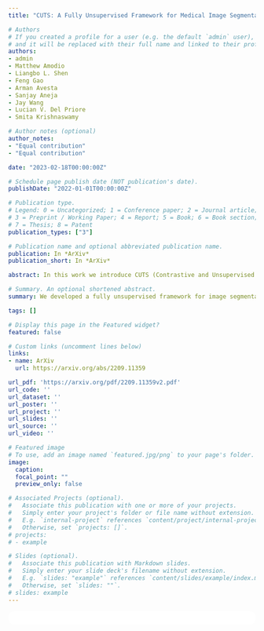 ```yaml
---
title: "CUTS: A Fully Unsupervised Framework for Medical Image Segmentation"

# Authors
# If you created a profile for a user (e.g. the default `admin` user), write the username (folder name) here
# and it will be replaced with their full name and linked to their profile.
authors:
- admin
- Matthew Amodio
- Liangbo L. Shen
- Feng Gao
- Arman Avesta
- Sanjay Aneja
- Jay Wang
- Lucian V. Del Priore
- Smita Krishnaswamy

# Author notes (optional)
author_notes:
- "Equal contribution"
- "Equal contribution"

date: "2023-02-18T00:00:00Z"

# Schedule page publish date (NOT publication's date).
publishDate: "2022-01-01T00:00:00Z"

# Publication type.
# Legend: 0 = Uncategorized; 1 = Conference paper; 2 = Journal article;
# 3 = Preprint / Working Paper; 4 = Report; 5 = Book; 6 = Book section;
# 7 = Thesis; 8 = Patent
publication_types: ["3"]

# Publication name and optional abbreviated publication name.
publication: In *ArXiv*
publication_short: In *ArXiv*

abstract: In this work we introduce CUTS (Contrastive and Unsupervised Training for Segmentation), the first fully unsupervised deep learning framework for medical image segmentation to better utilize the vast majority of imaging data that is not labeled or annotated. Segmenting medical images is a critical task for facilitating both patient diagnoses and quantitative research. A major limiting factor is the lack of labeled data, as obtaining expert annotations for each new set of imaging data or task can be expensive, labor intensive, and inconsistent across annotators. Thus, we utilize self-supervision from pixels and their local neighborhoods in the images themselves. Our unsupervised approach optimizes a training objective that leverages concepts from contrastive learning and autoencoding. In contrast to prior work, our framework segments medical images with a novel two-stage approach without relying on any labeled data at any stage. The first stage involves the creation of a "pixel-centered patch" that embeds every pixel along with its surrounding patch, using a vector representation in a high-dimensional latent embedding space. The second stage utilizes diffusion condensation, a multi-scale topological data analysis approach, to dynamically coarse-grain these embedding vectors at all levels of granularity. The final outcome is a series of coarse-to-fine segmentations that highlight image structures at various scales. We show successful multi-scale segmentation on natural images, retinal fundus images, and brain MRI images. Our framework delineates structures and patterns at different scales which may carry distinct information relevant to clinical interpretation. As we tackle the problem of segmenting medical images at multiple meaningful granularities without relying on any label, we demonstrate the possibility to circumvent tedious and repetitive manual annotations in future practice.

# Summary. An optional shortened abstract.
summary: We developed a fully unsupervised framework for image segmentation and investigated its performance on natural images and more importantly, two medical image datasets. The proposed framework combines intra-image contrastive learning and local patch reconstruction to jointly learn a structured latent space. Then, it coarse-grains the latent pixel-level embeddings into a series of coarse-to-fine segmentations at various levels of granularity. The proposed method is end-to-end unsupervised and outperforms existing unsupervised segmentation methods in our quantitative experiments.

tags: []

# Display this page in the Featured widget?
featured: false

# Custom links (uncomment lines below)
links:
- name: ArXiv
  url: https://arxiv.org/abs/2209.11359

url_pdf: 'https://arxiv.org/pdf/2209.11359v2.pdf'
url_code: ''
url_dataset: ''
url_poster: ''
url_project: ''
url_slides: ''
url_source: ''
url_video: ''

# Featured image
# To use, add an image named `featured.jpg/png` to your page's folder.
image:
  caption:
  focal_point: ""
  preview_only: false

# Associated Projects (optional).
#   Associate this publication with one or more of your projects.
#   Simply enter your project's folder or file name without extension.
#   E.g. `internal-project` references `content/project/internal-project/index.md`.
#   Otherwise, set `projects: []`.
# projects:
# - example

# Slides (optional).
#   Associate this publication with Markdown slides.
#   Simply enter your slide deck's filename without extension.
#   E.g. `slides: "example"` references `content/slides/example/index.md`.
#   Otherwise, set `slides: ""`.
# slides: example
---
```


<!-- {{% callout note %}}
Click the *Cite* button above to demo the feature to enable visitors to import publication metadata into their reference management software.
{{% /callout %}}

{{% callout note %}}
Create your slides in Markdown - click the *Slides* button to check out the example.
{{% /callout %}} -->

<!-- Supplementary notes can be added here, including [code, math, and images](https://wowchemy.com/docs/writing-markdown-latex/). -->

<html>
  <style>
    section {
        background: white;
        color: black;
        border-radius: 1em;
        padding: 1em;
        left: 50% }
    #inner {
        display: inline-block;
        display: flex;
        align-items: center;
        justify-content: center }
  </style>
  <section>
    <div id="inner">
      <script type='text/javascript' src='https://d1bxh8uas1mnw7.cloudfront.net/assets/embed.js'></script>
        <span style="float:left";
          class="__dimensions_badge_embed__"
          data-doi="10.48550/arXiv.2209.11359"
          data-hide-zero-citations="false"
          data-legend="always">
        </span>
      <script async src="https://badge.dimensions.ai/badge.js" charset="utf-8"></script>
        <div  style="float:right";
          data-link-target="_blank"
          data-badge-details="right"
          data-badge-type="medium-donut"
          data-doi="10.48550/arXiv.2209.11359"
          data-condensed="true"
          data-hide-no-mentions="false"
          class="altmetric-embed">
        </div>
    </div>
    <div id="inner">
      <script type="text/javascript" src="//cdn.plu.mx/widget-summary.js"></script>
        <a href="https://plu.mx/plum/a/?doi=10.48550/arXiv.2209.11359"
          data-orientation="horizontal"
          class="plumx-summary"
          data-site="plum"
          data-hide-when-empty="false">
        </a>
    </div>
  </section>